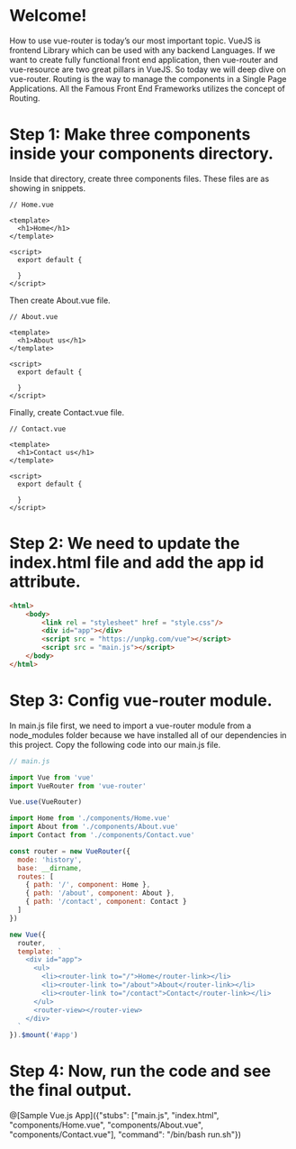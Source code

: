 # Welcome!

How to use vue-router is today’s our most important topic. VueJS is frontend Library which can be used with any backend Languages. If we want to create fully functional front end application, then vue-router and vue-resource are two great pillars in VueJS. So today we will deep dive on vue-router. Routing is the way to manage the components in a Single Page Applications. All the Famous Front End Frameworks utilizes the concept of Routing.

# Step 1: Make three components inside your components directory.

Inside that directory, create three components files. These files are as showing in snippets.

```vue
// Home.vue

<template>
  <h1>Home</h1>
</template>

<script>
  export default {

  }
</script>
```
Then create About.vue file.
```vue
// About.vue

<template>
  <h1>About us</h1>
</template>

<script>
  export default {

  }
</script>
```
Finally, create Contact.vue file.
```vue
// Contact.vue

<template>
  <h1>Contact us</h1>
</template>

<script>
  export default {

  }
</script>
```
# Step 2: We need to update the index.html file and add the app id attribute.
```html
<html>
    <body>
        <link rel = "stylesheet" href = "style.css"/>
        <div id="app"></div>
        <script src = "https://unpkg.com/vue"></script>
        <script src = "main.js"></script>
    </body>
</html>
```
 # Step 3: Config vue-router module.

 In main.js file first, we need to import a vue-router module from a node_modules folder because we have installed all of our dependencies in this project. Copy the following code into our main.js file.

```javascript
// main.js

import Vue from 'vue'
import VueRouter from 'vue-router'

Vue.use(VueRouter)

import Home from './components/Home.vue'
import About from './components/About.vue'
import Contact from './components/Contact.vue'

const router = new VueRouter({
  mode: 'history',
  base: __dirname,
  routes: [
    { path: '/', component: Home },
    { path: '/about', component: About },
    { path: '/contact', component: Contact }
  ]
})

new Vue({
  router,
  template: `
    <div id="app">
      <ul>
        <li><router-link to="/">Home</router-link></li>
        <li><router-link to="/about">About</router-link></li>
        <li><router-link to="/contact">Contact</router-link></li>
      </ul>
      <router-view></router-view>
    </div>
  `
}).$mount('#app')
```

# Step 4: Now, run the code and see the final output.

@[Sample Vue.js App]({"stubs": ["main.js", "index.html", "components/Home.vue", "components/About.vue", "components/Contact.vue"], "command": "/bin/bash run.sh"})
